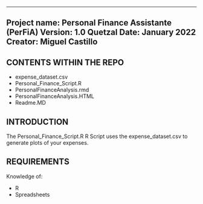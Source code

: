 ---------------------
Project name: Personal Finance Assistante (PerFiA)
Version: 1.0 Quetzal
Date: January 2022
Creator: Miguel Castillo
---------------------

CONTENTS WITHIN THE REPO
---------------------

 * expense_dataset.csv
 * Personal_Finance_Script.R
 * PersonalFinanceAnalysis.rmd
 * PersonalFinanceAnalysis.HTML
 * Readme.MD
 
INTRODUCTION
---------------------

The Personal_Finance_Script.R R Script uses the expense_dataset.csv to generate plots of your expenses.

REQUIREMENTS
---------------------

Knowledge of:
* R
* Spreadsheets
